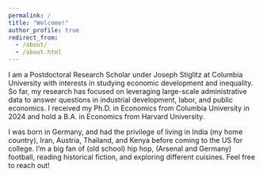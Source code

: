 ```yaml
---
permalink: /
title: "Welcome!"
author_profile: true
redirect_from: 
  - /about/
  - /about.html
---
```


<medium> I am a Postdoctoral Research Scholar under Joseph Stiglitz at Columbia University with interests in studying economic development and inequality. So far, my research has focused on leveraging large-scale administrative data to answer questions in industrial development, labor, and public economics. I received my Ph.D. in Economics from Columbia University in 2024 and hold a B.A. in Economics from Harvard University.

I was born in Germany, and had the privilege of living in India (my home country), Iran, Austria, Thailand, and Kenya before coming to the US for college. I’m a big fan of (old school) hip hop, (Arsenal and Germany) football, reading historical fiction, and exploring different cuisines. Feel free to reach out! </medium>